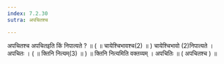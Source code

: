 ```yaml
---
index: 7.2.30
sutra: अपचितश्च

---
```

अपचितश्च अपचितइति किं निपात्यते ? ॥ ( ॥ चायेश्चिभावश्च(2) ॥ ) चायेश्चिभावो (2)निपात्यते । अपचितः । ( ॥ क्तिनि नित्यम्(3) ॥ ) ॥ क्तिनि नित्यमिति वक्तव्यम् । अपचितिः ॥ ( अपचितश्च ) ॥